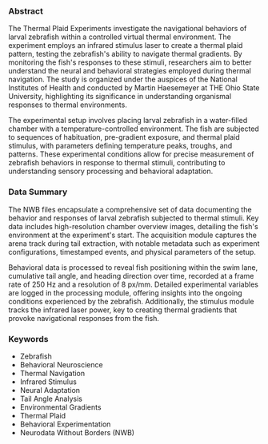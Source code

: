 ### Abstract

The Thermal Plaid Experiments investigate the navigational behaviors of larval zebrafish within a controlled virtual thermal environment. The experiment employs an infrared stimulus laser to create a thermal plaid pattern, testing the zebrafish's ability to navigate thermal gradients. By monitoring the fish's responses to these stimuli, researchers aim to better understand the neural and behavioral strategies employed during thermal navigation. The study is organized under the auspices of the National Institutes of Health and conducted by Martin Haesemeyer at THE Ohio State University, highlighting its significance in understanding organismal responses to thermal environments.

The experimental setup involves placing larval zebrafish in a water-filled chamber with a temperature-controlled environment. The fish are subjected to sequences of habituation, pre-gradient exposure, and thermal plaid stimulus, with parameters defining temperature peaks, troughs, and patterns. These experimental conditions allow for precise measurement of zebrafish behaviors in response to thermal stimuli, contributing to understanding sensory processing and behavioral adaptation.

### Data Summary

The NWB files encapsulate a comprehensive set of data documenting the behavior and responses of larval zebrafish subjected to thermal stimuli. Key data includes high-resolution chamber overview images, detailing the fish's environment at the experiment's start. The acquisition module captures the arena track during tail extraction, with notable metadata such as experiment configurations, timestamped events, and physical parameters of the setup. 

Behavioral data is processed to reveal fish positioning within the swim lane, cumulative tail angle, and heading direction over time, recorded at a frame rate of 250 Hz and a resolution of 8 px/mm. Detailed experimental variables are logged in the processing module, offering insights into the ongoing conditions experienced by the zebrafish. Additionally, the stimulus module tracks the infrared laser power, key to creating thermal gradients that provoke navigational responses from the fish.

### Keywords

- Zebrafish
- Behavioral Neuroscience
- Thermal Navigation
- Infrared Stimulus
- Neural Adaptation
- Tail Angle Analysis
- Environmental Gradients
- Thermal Plaid
- Behavioral Experimentation
- Neurodata Without Borders (NWB)